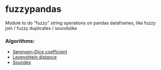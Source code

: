 # fuzzypandas
Module to do "fuzzy" string operations on pandas dataframes, like fuzzy join / fuzzy duplicates / soundslike

### Algorithms:

- [Sørensen–Dice coefficient]("https://en.wikipedia.org/wiki/S%C3%B8rensen%E2%80%93Dice_coefficient#:~:text=The%20S%C3%B8rensen%E2%80%93Dice%20coefficient%20\(see,in%201948%20and%201945%20respectively")
- [Levenshtein distance](https://en.wikipedia.org/wiki/Levenshtein_distance)
- [Soundex](https://en.wikipedia.org/wiki/Soundex)